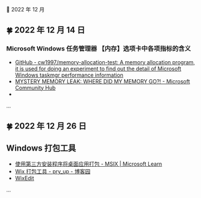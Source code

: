 🍉 2022 年 12 月


## 🍀 2022 年 12 月 14 日

  
### Microsoft Windows 任务管理器 【内存】选项卡中各项指标的含义  
  - [GitHub - cw1997/memory-allocation-test: A memory allocation program, it is used for doing an experiment to find out the detail of Microsoft Windows taskmgr performance information](https://github.com/cw1997/memory-allocation-test)  
  - [MYSTERY MEMORY LEAK: WHERE DID MY MEMORY GO?! - Microsoft Community Hub](https://techcommunity.microsoft.com/t5/ask-the-performance-team/mystery-memory-leak-where-did-my-memory-go/ba-p/1675369)  
  -  
  
  
  

  ...  


## 🍀 2022 年 12 月 26 日

  
## Windows 打包工具  
  - [使用第三方安装程序将桌面应用打包 - MSIX | Microsoft Learn](https://learn.microsoft.com/zh-cn/windows/msix/desktop/desktop-to-uwp-third-party-installer )  
  - [Wix 打包工具 - pry_up - 博客园](https://www.cnblogs.com/ziyu-trip/p/14163012.html )  
  - [WixEdit](https://wixedit.github.io/ )  
  
  

  ...  
